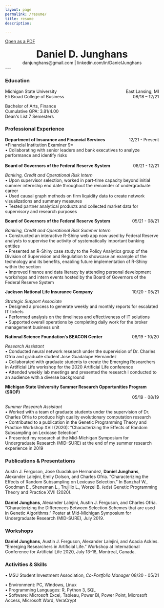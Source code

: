 ```yaml
---
layout: page
permalink: /resume/
title: resume
description: 

---
```

[Open as a PDF](/assets/pdf/Resume.pdf)
<h1 style="text-align: center;margin:0;"><font size="+3"> Daniel D. Junghans </font></h1>
<p style="text-align: center;margin:0;">danjunghans@gmail.com | linkedin.com/in/DanielJunghans</p>
---

### Education
<div style="overflow: hidden;">
<p style="float: left; margin:0;">Michigan State University</p>    
<p style="float: right; margin:0;">East Lansing, MI </p>
</div>

<div style="overflow: hidden;" >
<p style="float: left; margin:0;">Eli Broad College of Business</p>
<p style="float: right; margin:0;">08/18 – 12/21 </p>
</div>

Bachelor of Arts, Finance <br />
Cumulative GPA: 3.81/4.00 <br />
Dean's List 7 Semesters                                   


### Professional Experience

<div style="overflow: hidden;">
<p style="float: left; margin:0;"><b>Department of Insurance and Financial Services</b></p> 
<p style="float: right; margin:0;">12/21 - Present</p> 
</div>
*Financial Institution Examiner 9* <br /> 
• Collaborating with senior leaders and bank executives to analyze performance and identify risks<br /> 
<br /> 


<div style="overflow: hidden;">
<p style="float: left; margin:0;"><b>Board of Governors of the Federal Reserve System</b></p> 
<p style="float: right; margin:0;">08/21 - 12/21</p> 
</div>

*Banking, Credit and Operational Risk Intern* <br /> 
• Upon supervisor selection, worked in part-time capacity beyond initial summer internship end date throughout the remainder of undergraduate career <br />
• Used causal graph methods on firm liquidity data to create network visualizations and summary measures <br />
• Tested partner analytical products and collected market data for supervisory and research purposes <br />

<div style="overflow: hidden;">
<p style="float: left; margin:0;"><b>Board of Governors of the Federal Reserve System</b></p> 
<p style="float: right; margin:0;">05/21 - 08/21</p> 
</div>

*Banking, Credit and Operational Risk Summer Intern* <br />
• Constructed an interactive R-Shiny web app now used by Federal Reserve analysts to supervise the activity of systematically important banking entities <br />
• Presented an R-Shiny case study to the Policy Analytics group of the Division of Supervision and Regulation to showcase an example of the technology and its benefits, enabling future implementation of R-Shiny within the section <br />
• Improved finance and data literacy by attending personal development workshops and intern events hosted by the Board of Governors of the Federal Reserve System <br />

<div style="overflow: hidden;">
<p style="float: left; margin:0;"><b>Jackson National Life Insurance Company</b></p> 
<p style="float: right; margin:0;">10/20 - 05/21</p> 
</div>

*Strategic Support Associate*     <br /> 
• Designed a process to generate weekly and monthly reports for escalated IT tickets <br />
• Performed analysis on the timeliness and effectiveness of IT solutions <br />
• Supported overall operations by completing daily work for the broker management business unit <br />


<div style="overflow: hidden;">
<p style="float: left; margin:0;"><b>National Science Foundation’s BEACON Center</b></p> 
<p style="float: right; margin:0;">08/19 - 10/20</p> 
</div>

*Research Assistant*     <br /> 
•	Conducted neural network research under the supervision of Dr. Charles Ofria and graduate student Jose Guadalupe Hernandez<br />
•	Collaborated with graduate students to create the Emerging Researchers in Artificial Life workshop for the 2020 Artificial Life conference<br />
•	Attended weekly lab meetings and presented the research I conducted to an audience with a diverse background



<div style="overflow: hidden;">
<p style="float: left; margin:0;"><b>Michigan State University Summer Research Opportunities Program (SROP)</b></p>
<p style="float: right; margin:0;">05/19 - 08/19</p>     
</div>

*Summer Research Assistant* <br />
•	Worked with a team of graduate students under the supervision of Dr. Charles Ofria to produce high quality evolutionary computation research<br />
•	Contributed to a publication in the Genetic Programming Theory and Practice Workshop XVII (2020): “Characterizing the Effects of Random Subsampling on Lexicase Selection”<br />
•	Presented my research at the Mid-Michigan Symposium for Undergraduate Research (MID-SURE) at the end of my summer research experience in 2019 


### Publications & Presentations 
Austin J. Ferguson, Jose Guadalupe Hernandez, **Daniel Junghans**, Alexander Lalejini, Emily Dolson, and Charles Ofria. “Characterizing the Effects of Random Subsampling on Lexicase Selection.” In Banzhaf W., Goodman E., Sheneman L., Trujillo L., Worzel B. (eds) Genetic Programming Theory and Practice XVII (2020).
<br /> 
<br />
**Daniel Junghans**, Alexander Lalejini, Austin J. Ferguson, and Charles Ofria. “Characterizing the Differences Between Selection Schemes that are used in Genetic Algorithms.” Poster at Mid-Michigan Symposium for Undergraduate Research (MID-SURE), July 2019.

### Workshops
**Daniel Junghans**, Austin J. Ferguson, Alexander Lalejini, and Acacia Ackles. “Emerging Researchers in Artificial Life.” Workshop at International Conference for Artificial Life 2020, July 13-18, Montreal, Canada.



### Activities & Skills <br />
<div style="overflow: hidden;">
<p style="float: left; margin:0;">•	MSU Student Investment Association, <i>Co-Portfolio Manager</i> </p> 
<p style="float: right; margin:0;">08/20 - 05/21</p>
</div>

•	Environment: PC, Windows, Linux <br />
•	Programming Languages: R, Python 3, SQL <br />
•	Software: Microsoft Excel, Tableau, Power BI, Power Point, Microsoft Access, Microsoft Word, VeraCrypt
